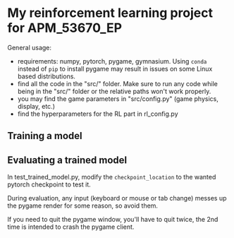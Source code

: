 # My reinforcement learning project for APM_53670_EP
General usage:
- requirements: numpy, pytorch, pygame, gymnasium. Using `conda` instead of `pip` to install pygame may result in issues on some Linux based distributions.
- find all the code in the "src/" folder. Make sure to run any code while being in the "src/" folder or the relative paths won't work properly.
- you may find the game parameters in "src/config.py" (game physics, display, etc.)
- find the hyperparameters for the RL part in rl_config.py 

## Training a model

## Evaluating a trained model
In test_trained_model.py, modify the `checkpoint_location` to the wanted pytorch checkpoint to test it.

During evaluation, any input (keyboard or mouse or tab change) messes up the pygame render for some reason, so avoid them.

If you need to quit the pygame window, you'll have to quit twice, the 2nd time is intended to crash the pygame client.